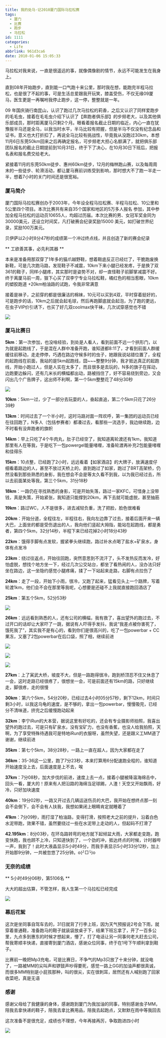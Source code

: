 ```yaml
---
title: 我的处马·记2010厦门国际马拉松赛
tags:
  - 厦门
  - 比赛
  - 跑步
  - 马拉松
id: 1111
categories:
  - Life
abbrlink: 961d3ca6
date: 2010-01-06 15:05:33
---
```

马拉松对我来说，一直是很遥远的事，就像偶像剧的情节，永远不可能发生在我身上。

直到08年开始跑步，直到能一口气跑十来公里，那时我在想，能跑完半程马拉松，也是很了不起的事，可是生活总爱跟我开玩笑，膝盖受伤，不仅无缘09厦马，医生更是一再嘱咐我停止跑步，这一停，整整就是一年。

09 年国庆骑行南昆山，认识了跑过几次马拉松的莉香，之后又认识了同样爱跑步的毛毛虫，接着在毛毛虫介绍下认识了【奔跑者俱乐部】的步频老大，以及其他俱乐部成员，那时距离厦马只剩2个月。眼看着报名截止日期的临近，内心一直在犹豫报半马还是全马，以我当时水平，半马比较有把握，但是半马不仅没有纪念品和证书，意义也大打折扣了，再说全马比较有挑战性，毕竟我从没跑过30km，本想11月6日东莞50km回来之后再确定报名，可步频老大担心名额满了，就把俱乐部团队报名的截止日期提前到10月31日，终于下了决心，在10月30日下班后，把报名表和报名费交给老大。

紧接着11月的东莞50km徒步、惠州60km徒步，12月的梅林跑山赛，以及每周周末的一些徒步、轮滑活动，都让厦马赛前训练受到影响，那时想大不了跑一半走一半，想着7小时的关门时间还是很宽裕。
<!--more-->
### 厦马简介

厦门国际马拉松赛创办于2003年，今年设全程马拉松赛、半程马拉松、10公里和5公里四个项目。本次比赛共有来自35个国家和地区的5万多人报名 参加，其中参加全程马拉松的运动员10655人，均超过历届。本次比赛的男、女冠军奖金同为30000美元，还设立时间奖，凡打破赛会纪录奖励15000 美元，如打破世界纪录，奖励100万美元。

贝伊萨以2小时8分47秒的成绩第一个冲过终点线，并且创造了新的赛会纪录

** 工欲善其事，必先利其器 **

本来是准备用那双穿了1年多的猫爪越野鞋，想着鞋底反正已经烂了，干脆跑废换新鞋，可是几次跑马路，发现鞋子不减震，10km下来小腿已经发疼，于是换了双361的鞋子，同样小腿疼，其实那时是姿势不对，却一直怪鞋子前脚掌减震不好。终于离厦马前一周，狠下心买了双李宁专业马拉松鞋，橘红色的相当惹眼，10km的塑胶跑道 +20km柏油路的试跑，令我非常满意

接着是袜子，之前穿的都是很廉洁的棉袜，10元可以买到4双，平时穿着挺好的，可是跑步的话，10km之后就会起毛球，然后再跑脚底就会起泡，为了跑的更远，在虫子VIP价引诱下，也买了好几双coolmax快干袜，几次试穿感觉也不错

![](/images/2010/01/06_201001091138140615_6897.jpg)

### 厦马比赛日

**5km**：第一次参加，也没啥经验，到处是人看人，看到前面不远一个拱形门，以为就是起跑线了，于是混在人群中准备开跑，谁知道都8:11了，才看到前面人群缓缓往前移动，走走停停，巧遇在路边守候多时的虫子，她跟我说站错位置了，全程的起跑线在前面，我站的是5km起跑线，囧~~~整整9分钟，我才抵达真正的起跑线，开始小跑过人，但是人实在太多了，而且很多是去玩的，N多的旗子在挥动，边跑要边躲闪，还有几米长的横幅都出动，路被挡住了，好不容易绕到旁边，又会闪出几个广告牌子，这出师不利啊，第一个5km整整花了48分30秒

![](/images/2010/01/06_201001091225558186_6898.jpg)

**10km**：5km一过，少了一部分去玩耍的人，奋起直追，第二个5km只花了26分39秒

**13km**：时间过去了一个半小时，这时马路对面一阵欢呼，第一集团的运动员已经在往回跑了，N多人（包括参赛者）都凑过去，看那些一流选手，我边继续跑，边不时看有没奔跑者的旗帜

**14km**：早上只吃了4个牛肉丸，肚子已经空了，我知道离轮渡还有1km，我知道那里有人在等我，于是吃下一包powergel能量啫喱，准备轮渡再补充2包能量啫喱和佳得乐

**15km**：10点整，已经跑了2小时，远远看着【如家酒店】的大牌子，放满速度仔细看着路边的人，甚至不放过天桥上的，直到跑过了如家，跑过了BRT高架桥，仍然没看到那些熟悉的身影，我在想会不会是等太久看不到我，以为我已经过去，所以去前面某处等我，第三个5km，31分18秒

**18km**：一路仍在寻找熟悉的身影，可是开始失落，路过一家KFC，可惜身上没带钱，真是失策，开始紧张，我知道只能撑到20km，再下去就可能虚脱，甚至抽筋

**19km**：路过WC，人不是很多，进去减轻负重，洗了把脸，脸色很难看

**20km**：开始分道，全程往左，半程往右，我向左边靠了过去，接着后面开来一辆大巴，上面坐的都是受伤退出的人，我向他们竖起大拇指，能站在起跑线，都是勇者，第四个5km，32分14秒，半程下来已经花掉2小时18分43秒

**22km**：饿得手脚有点发软，握紧拳头继续跑，路过补水点喝了盐水+矿泉水，身体有点发冷

**23km**：绕过往返点，开始往回跑，突然意思到不流汗了，头不发热反而发冷，好怕虚脱，想找个地方坐一下，经过几次公交站台，都坐了看热闹的人，没办法只好坐在路边，这一坐隐约感觉小腿疼痛，揉了一下站起来走路，右脚有点拉伤了

**24km**：走了一段，开始下小雨，很冷，又跑了起来，猛看见头上一个路牌，写着轮渡1km，他们会不会在那里等我呢，心想要是还碰不上我就直接跑回酒店了

**25km**：第五个5km，52分53秒

![](/images/2010/01/06_04_151846_6899.jpg)

**26km**：远远看到熟悉的人，还有公司的横幅，我有救了，喜出望外的跑过去，不过开口的话却让大家吓了一跳，据说有人吓得手发抖，我说&ldquo;我差点被你害死了，饿死我了&rdquo;，其实我不是有心的，看到你们是很高兴的，吃了一包powerbar + CC果冻，又塞了2包powerbar在后口袋，照了相，继续前进

![](/images/2010/01/06_04_151846_0_6900.jpg)

![](/images/2010/01/06_04_151846_1_6901.jpg)

![](/images/2010/01/06_201001091233254588_6902.jpg)

**27km**：上了寅武大桥，坡度不大，但是一路跑得很冷，跑到桥顶忍不住又休息了一会，这时走路已经很疼了，很想坐一会，可是前面还有15km的路，只好继续走，脚很疼，走的很慢

**30km**：第六个5km，54分20秒，已经过去4小时05分57秒，剩下12km，时间只剩3小时，以我这乌龟的速度，是不够的，拿出一包powerbar，慢慢吸完，已经分不清味道，挤完之后缓慢跑动起来

**32km**：李宁iRun的大本营，据说这里有好吃的，还会有专业摄影师拍照，我喜出望外的跑过去，可是只有矿泉水，没有宝矿力，也没有香蕉，也没人给我拍照，天啊，为了享受特殊待遇我可是特地iRun的衣服呀，虽然失望，还是跟义工MM道了谢谢，继续前进

**35km**：第七个5km，38分28秒，一路上一直在超人，因为大家都在走了

**36km**：35-36这一公里，跑了7分23秒，本来打算用6分配速跑全程的，谁知道开始速度没上去，后面速度是上不去，唉

**37km**：7分08秒，加大步伐的前进，速度上去一点，接着小腿被降温海绵击中，回头一看，厦大的！原来有人把沿路的海绵当足球踢，人渣！天空又开始飘雨，好冷，只好加块速度

**40km**：19分02秒，一路又开过去几辆运送伤员的大巴，我开始在想终点那一刻会不会倒下，会不会有人扶我，我想如果闭上眼睛肯定就睡着了

**41km**：7分09秒，雨打湿了柏油路，变得打滑，按照老大之前的提升，沿着白色水泥带跑，效果不错，虽然要绕过一些在水泥带上走动的人，但起码不打滑了

**42.195km**：8分03秒，在环岛路转弯的地方就下起倾盆大雨，大家都走变跑，跑变快跑，我也顾不上冷，只知道快到了，一个劲的冲，抵达终点的时候，计时器哔一声，我到了！此时大液晶显示5小时49分，而我手表显示5小时33分12秒，加上开始那9分钟，一共被忽悠了25分钟。o(╯□╰)o


### 无奈的成绩

** 5小时49分06秒，第5106名 **

大大的超出估算，不管怎样，我人生第一个马拉松已经完成

![](/images/2010/01/06_04_151846_2_6903.jpg)

### 幕后花絮

这次是坐同事自驾车去的，31日就背了行李上班，因为天气预报说2号会下雨，就穿着普通鞋，准备跑马的鞋子就装袋放桌子下，结果下班忘拿了，开了一百多公里，九点多到惠东的时候才想起来，懵了，打了电话让另一同事何老大赶去公司，帮我寄顺丰快递，直接寄到厦门酒店，感谢众位同事，终于在1号下午顺利拿到鞋子。

比赛前一晚把Mp3充电，可是比赛日，不争气的Mp3只放了十来分钟，就没电了，一路被MM的尖叫声和锣鼓声吵得要死，感觉一路上GG的加油声都很真诚，而很多MM特别是小屁孩那种，叫的很尖，实在很刺耳，居然还有人喊别跑了回家收菜吧，真是无语

### 感谢

感谢父母给了我健康的身体，感谢跑到厦门为我加油的同事，特别感谢虫子MM，陪我去拿快递的鞋子，陪我去拿比赛用品，陪我去起跑点，又默默在雨中等我回去

这次准备不是很充足，成绩也不理想，今年再接再厉，争取跑进四小时

![](/images/2010/01/06_201001091234178400_6904.jpg)